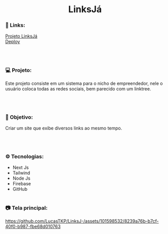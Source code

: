 <h1 align="center">LinksJá</h1>

### 🔗 Links:

<a href="https://github.com/LucasTKP/LinksJ-">Projeto LinksJá</a></br>
<a href="https://links.cliqueja.online/">Deploy</a></br>

</br>
</br>

### 💻 Projeto:

Este projeto consiste em um sistema para o nicho de empreendedor, nele o usuário coloca todas as redes sociais, bem parecido com um linktree.

<br /> <br />

### 🎯 Objetivo:

Criar um site que exibe diversos links ao mesmo tempo.


<br /> <br />

### ⚙️ Tecnologias:

- Next Js
- Tailwind
- Node Js
- Firebase
- GitHub
  <br /> <br />

### 📷 Tela principal:


https://github.com/LucasTKP/LinksJ-/assets/101598532/8239a76b-b7cf-40f0-b987-fbe68d010763


<br />
